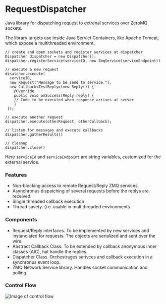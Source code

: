 RequestDispatcher
=================

Java library for dispatching request to extrenal services over ZeroMQ
sockets.

The library targets use inside Java Servlet Containers, like Apache
Tomcat, which expose a multithreaded environment.


    // create and open sockets and register services at dispatcher
    Dispatcher dispatcher = new Dispatcher();
    dispatcher.registerService(serviceID, new ZmqService(serviceEndpoint))

    // execute a new request
    disatcher.execute(
	  serviceID,
      new Request("Message to be send to service."),
      new Callback<TestReply>(new Reply()) {
        @Override
        public void onSuccess(Reply reply) {
		// Code to be executed when response arrives at server
		}
     });

    // execute another request
    dispatcher.execute(otherRequest, otherCallback);

    // listen for messages and execute callbacks
    dispatcher.gatherResults()

    // cleanup
    dispatcher.close()

Here `serviceId` and `serviceEndpoint` are string variables,
customized for the external service.

### Features

* Non-blocking access to remote Request/Reply ZMQ services.
* Asynchronus dispatching of several requests before the replys are
  received.
* Single threaded callback execution
* Thread savety. (i.e. usable in multithreaded environments.

### Components

* Request/Reply interfaces. To be implemented by new services and
  instanciated for requests. The objects are serialized and sent
  over the wire.
* Abstract Callback Class. To be extended by callback anonymous inner
  classes (AIC), hat handle the replies.
* Dispatcher Class. Orchestrages serivces and callback execution in a
  synchronus event loop.
* ZMQ Network Service library. Handles socket communication and polling.

### Control Flow 

![Image of control flow](https://raw.github.com/HeinrichHartmann/RequestDispatcher/master/img/DispatcherControlFlow.png "Request dispatcher control flow")
